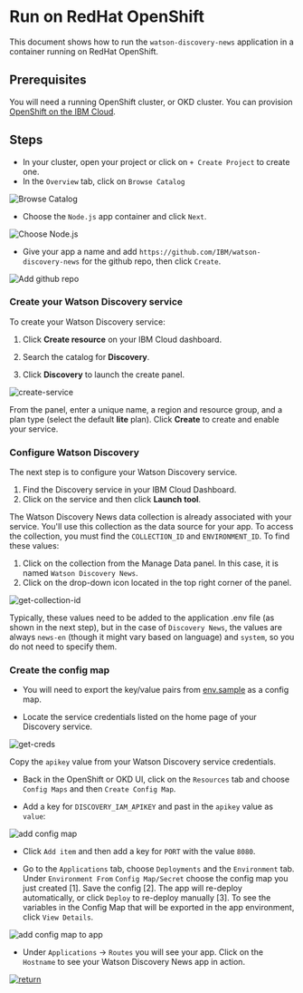 # Run on RedHat OpenShift

This document shows how to run the `watson-discovery-news` application in a container running on RedHat OpenShift.

## Prerequisites

You will need a running OpenShift cluster, or OKD cluster. You can provision [OpenShift on the IBM Cloud](https://cloud.ibm.com/kubernetes/catalog/openshiftcluster).

## Steps

* In your cluster, open your project or click on `+ Create Project` to create one.
* In the `Overview` tab, click on `Browse Catalog`

![Browse Catalog](https://github.com/IBM/pattern-utils/blob/master/openshift/openshift-browse-catalog.png)

* Choose the `Node.js` app container and click `Next`.

![Choose Node.js](https://github.com/IBM/pattern-utils/blob/master/openshift/openshift-choose-nodejs.png)

* Give your app a name and add `https://github.com/IBM/watson-discovery-news` for the github repo, then click `Create`.

![Add github repo](https://github.com/IBM/pattern-utils/blob/master/openshift/openshift-add-github-repo.png)

### Create your Watson Discovery service

To create your Watson Discovery service:

  1. Click **Create resource** on your IBM Cloud dashboard.

  2. Search the catalog for **Discovery**.

  3. Click **Discovery** to launch the create panel.

![create-service](https://raw.githubusercontent.com/IBM/pattern-utils/master/watson-discovery/discover-service-create.png)

From the panel, enter a unique name, a region and resource group, and a plan type (select the default **lite** plan). Click **Create** to create and enable your service.

### Configure Watson Discovery

The next step is to configure your Watson Discovery service.

  1. Find the Discovery service in your IBM Cloud Dashboard.
  2. Click on the service and then click **Launch tool**.

The Watson Discovery News data collection is already associated with your service. You'll use this collection as the data source for your app. To access the collection, you must find the `COLLECTION_ID` and `ENVIRONMENT_ID`. To find these values:

  1. Click on the collection from the Manage Data panel. In this case, it is named `Watson Discovery News`.
  2. Click on the drop-down icon located in the top right corner of the panel.

![get-collection-id](https://raw.githubusercontent.com/IBM/pattern-utils/master/watson-discovery/get-collection-id.png)

Typically, these values need to be added to the application .env file (as shown in the next step), but in the case of `Discovery News`, the values are always `news-en` (though it might vary based on language) and `system`, so you do not need to specify them.

### Create the config map

* You will need to export the key/value pairs from [env.sample](../../env.sample) as a config map.

* Locate the service credentials listed on the home page of your Discovery service.

![get-creds](https://raw.githubusercontent.com/IBM/pattern-utils/master/watson-discovery/get-creds.png)

Copy the `apikey` value from your Watson Discovery service credentials.

* Back in the OpenShift or OKD UI, click on the `Resources` tab and choose `Config Maps` and then `Create Config Map`.

* Add a key for `DISCOVERY_IAM_APIKEY` and past in the `apikey` value as `value`:

![add config map](https://github.com/IBM/pattern-utils/blob/master/openshift/openshift-generic-config-map.png)

* Click `Add item` and then add a key for `PORT` with the value `8080`.

* Go to the `Applications` tab, choose `Deployments` and the `Environment` tab. Under `Environment From` `Config Map/Secret` choose the config map you just created [1]. Save the config [2]. The app will re-deploy automatically, or click `Deploy` to re-deploy manually [3]. To see the variables in the Config Map that will be exported in the app environment, click `View Details`.

![add config map to app](https://github.com/IBM/pattern-utils/blob/master/openshift/openshift-add-config-map-to-app.png)

* Under `Applications` -> `Routes` you will see your app. Click on the `Hostname` to see your Watson Discovery News app in action.

[![return](https://raw.githubusercontent.com/IBM/pattern-utils/master/deploy-buttons/return.png)](https://github.com/IBM/watson-discovery-news#sample-output)
